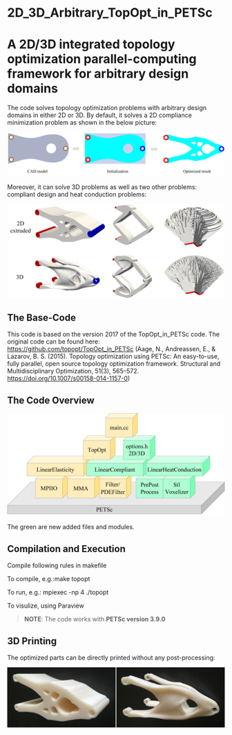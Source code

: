 2D_3D_Arbitrary_TopOpt_in_PETSc
===============
A 2D/3D integrated topology optimization parallel-computing framework for arbitrary design domains
===============

The code solves topology optimization problems with arbitrary design domains in either 2D or 3D. By default, it solves a 2D compliance minimization problem as shown in the below picture:

![2D problem](pic/01.jpg?raw=true "2D Example")

Moreover, it can solve 3D problems as well as two other problems: compliant design and heat conduction problems:

![Different problem](pic/02.jpg?raw=true "2D Extruded and 3D")


## The Base-Code

This code is based on the version 2017 of the TopOpt_in_PETSc code. The
original code can be found here: https://github.com/topopt/TopOpt_in_PETSc 
(Aage, N., Andreassen, E., & Lazarov, B. S. (2015). Topology optimization using PETSc: An easy-to-use, fully parallel, open source topology optimization framework. Structural and Multidisciplinary Optimization, 51(3), 565–572. https://doi.org/10.1007/s00158-014-1157-0)


## The Code Overview

![Code overview](pic/03.jpg?raw=true "Code Overview")

The green are new added files and modules.


## Compilation and Execution

Compile following rules in makefile

To compile, e.g.:make topopt

To run, e.g.: mpiexec -np 4 ./topopt

To visulize, using Paraview

> **NOTE**: The code works with **PETSc version 3.9.0**


## 3D Printing

The optimized parts can be directly printed without any post-processing:

![3D printing](pic/04.jpg?raw=true "3D Printed Parts")

